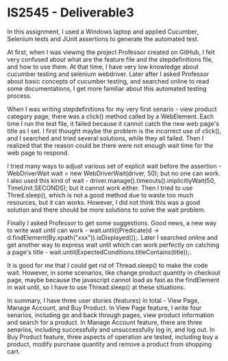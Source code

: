 # IS2545 - Deliverable3
In this assignment, I used a Windows laptop and applied Cucumber, Selenium tests and JUnit assertions to generate the automated test.  

At first, when I was viewing the project Professor created on GitHub, I felt very confused about what are the feature file and the stepdefinitions file, and how to use them. At that time, I have very low knowledge about cucumber testing and selenium webdriver. Later after I asked Professor about basic concepts of cucumber testing, and searched online to read some documentations, I get more familiar about this automated testing process.

When I was writing stepdefinitions for my very first senario - view product category page, there was a click() method called by a WebElement. Each time I run the test file, it failed because it cannot catch the new web page's title as I set. I first thought maybe the problem is the incorrect use of click(), and I searched and tried several solutions, while they all failed. Then I realized that the reason could be there were not enough wait time for the web page to respond.

I tried many ways to adjust various set of explicit wait before the assertion - WebDriverWait wait = new WebDriverWait(driver, 50); but no one can work. I also used this kind of wait - driver.manage().timeouts().implicitlyWait(50, TimeUnit.SECONDS); but it cannot work either. Then I tried to use Thred.sleep(), which is not a good method due to waste too much resources, but it can works. However, I did not think this was a good solution and there should be more solutions to solve the wait problem.

Finally I asked Professor to get some suggestions. Good news, a new way to write wait until can work - wait.until((Predicate<WebDriver>)d -> d.findElement(By.xpath("xxx")).isDisplayed());. Later I searched online and get another way to express wait until which can work perfectly on catching a page's title - wait.until(ExpectedConditions.titleContains(title));.

It is good for me that I could get rid of Thread.sleep() to make the code wait. However, in some scenarios, like change product quantity in checkout page, maybe because the javascript cannot load as fast as the findElement in wait until, so I have to use Thread.sleep() at these situations. 

In summary, I have three user stories (features) in total - View Page, Manage Account, and Buy Product.
In View Page feature, I write four senarios, including go and back through pages, view product information and search for a product.
In Manage Account feature, there are three senarios, including successfully and unsuccessfully log in, and log out.
In Buy Product feature, three aspects of operation are tested, including buy a product, modify purchase quantity and remove a product from shopping cart.
